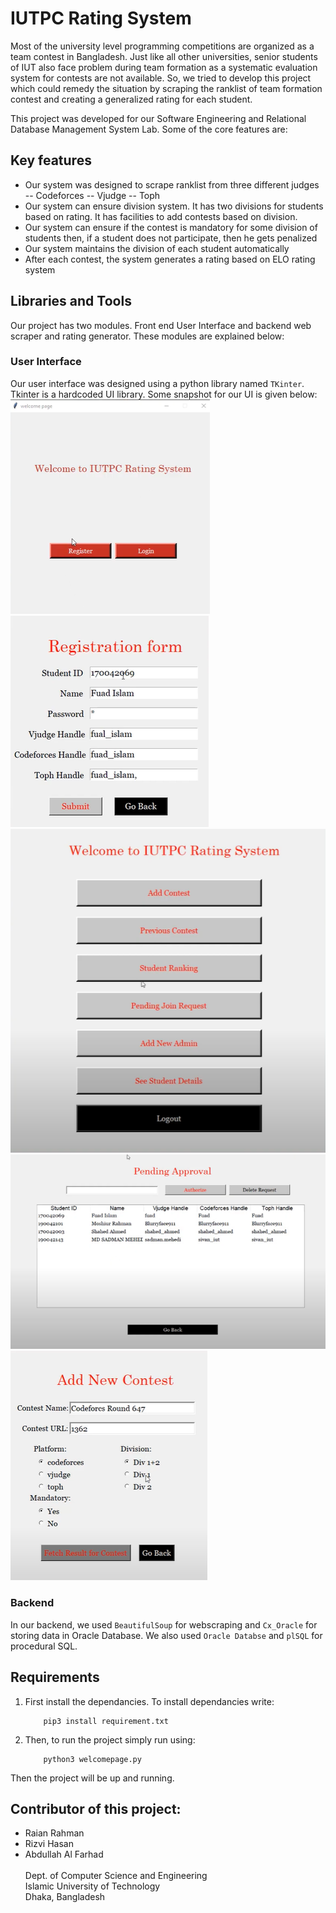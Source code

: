 # IUTPC Rating System
Most of the university level programming competitions are organized as a team contest in Bangladesh. Just like all other universities, senior students of IUT also face problem during team formation as a systematic evaluation system for contests are not available. So, we tried to develop this project which could remedy the situation by scraping the ranklist of team formation contest and creating a generalized rating for each student.

This project was developed for our Software Engineering and Relational Database Management System Lab. 
Some of the core features are:

## Key features
- Our system was designed to scrape ranklist from three different judges
-- Codeforces
-- Vjudge
-- Toph
- Our system can ensure division system. It has two divisions for students based on rating. It has facilities to add contests based on division.
- Our system can ensure if the contest is mandatory for some division of students then, if a student does not participate, then he gets penalized
- Our system maintains the division of each student automatically
- After each contest, the system generates a rating based on ELO rating system


## Libraries and Tools
Our project has two modules. Front end User Interface and backend web scraper and rating generator. These modules are explained below:

### User Interface
Our user interface was designed using a python library named ```TKinter```. Tkinter is a hardcoded UI library. Some snapshot for our UI is given below:
![Welcome Page](Images/1.png "Welcome Page")
![Registration Page](Images/2.png "Registration Page")
![Add Contest Page](Images/3.png "Add contest Page")
![Temporary Ranklist Page](Images/4.png "Temporary ranklist Page")
![Rating Page](Images/5.png "Rating Page")

### Backend
In our backend, we used ```BeautifulSoup``` for webscraping and ```Cx_Oracle``` for storing data in Oracle Database. We also used ```Oracle Databse``` and ```plSQL``` for procedural SQL. 

## Requirements
1. First install the dependancies. To install dependancies write:
    ``` script 
        pip3 install requirement.txt
    ```
2. Then, to run the project simply run using:
    ```script
        python3 welcomepage.py
    ```
Then the project will be up and running.

## Contributor of this project:
<ul>
<li>Raian Rahman </li>
<li>Rizvi Hasan </li>
<li>Abdullah Al Farhad</li> <br>
Dept. of Computer Science and Engineering <br>
Islamic University of Technology <br>
Dhaka, Bangladesh <br>
</ul>
